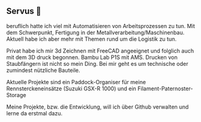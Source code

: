 ## Servus 👋

beruflich hatte ich viel mit Automatisieren von Arbeitsprozessen zu tun. Mit dem Schwerpunkt, Fertigung in der Metallverarbeitung/Maschinenbau.
Aktuell habe ich aber mehr mit Themen rund um die Logistik zu tun.

Privat habe ich mir 3d Zeichnen mit FreeCAD angeeignet und folglich auch mit dem 3D druck begonnen. Bambu Lab P1S mit AMS.
Drucken von Staubfängern ist nicht so mein Ding. Bei mir geht es um technische oder zumindest nützliche Bauteile.

Aktuelle Projekte sind ein Paddock-Organiser für meine Rennsterckeneinsätze (Suzuki GSX-R 1000) und ein Filament-Paternoster-Storage

Meine Projekte, bzw. die Entwicklung, will ich über Github verwalten und lerne da erstmal dazu.


<!--
**Ingo-64/Ingo-64** is a ✨ _special_ ✨ repository because its `README.md` (this file) appears on your GitHub profile.

Here are some ideas to get you started:

- 🔭 I’m currently working on ...
- 🌱 I’m currently learning ...
- 👯 I’m looking to collaborate on ...
- 🤔 I’m looking for help with ...
- 💬 Ask me about ...
- 📫 How to reach me: ...
- 😄 Pronouns: ...
- ⚡ Fun fact: ...
-->
